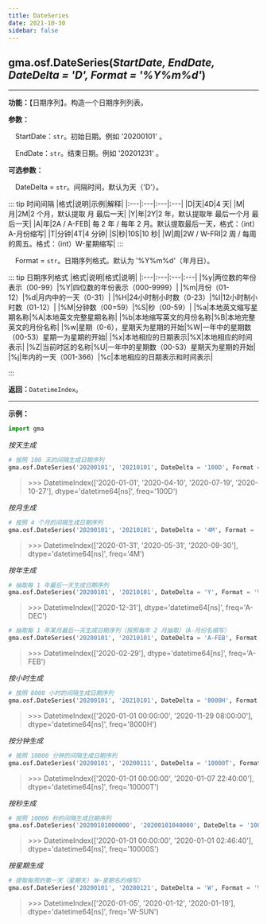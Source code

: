 ```yaml
---
title: DateSeries
date: 2021-10-30
sidebar: false
---
```


##  gma.osf.**DateSeries**(*StartDate, EndDate, DateDelta = 'D', Format = '%Y%m%d'*)

---

**功能：**【日期序列】。构造一个日期序列列表。

**参数：** 

&emsp;StartDate：`str`。初始日期。例如 '20200101' 。

&emsp;EndDate：`str`。结束日期。例如 '20201231' 。 

**可选参数：** 

&emsp;DateDelta = `str`。间隔时间，默认为天（'D'）。

::: tip 时间间隔
|格式|说明|示例|解释|
|:---|:---|:---|:---|
|D|天|4D|4 天|
|M|月|2M|2 个月，默认提取 月 最后一天|
|Y|年|2Y|2 年，默认提取年 最后一个月 最后一天|
|A|年|2A / A-FEB| 每 2 年 / 每年 2 月。默认提取最后一天，格式：（int）A-月份缩写|
|T|分钟|4T|4 分钟|
|S|秒|10S|10 秒|
|W|周|2W / W-FRI|2 周 / 每周的周五。格式：（int）W-星期缩写|
:::

&emsp;Format = `str`。日期序列格式。默认为 '%Y%m%d'（年月日）。

::: tip 日期序列格式
|格式|说明|格式|说明|
|:---|:---|:---|:---|
|%y|两位数的年份表示（00-99）|%Y|四位数的年份表示（000-9999）|
|%m|月份（01-12）|%d|月内中的一天（0-31）|
|%H|24小时制小时数（0-23）|%I|12小时制小时数（01-12）|
|%M|分钟数（00=59）|%S|秒（00-59）|
|%a|本地英文缩写星期名称|%A|本地英文完整星期名称|
|%b|本地缩写英文的月份名称|%B|本地完整英文的月份名称|
|%w|星期（0-6），星期天为星期的开始|%W|一年中的星期数（00-53）星期一为星期的开始|
|%x|本地相应的日期表示|%X|本地相应的时间表示|
|%Z|当前时区的名称|%U|一年中的星期数（00-53）星期天为星期的开始|
|%j|年内的一天（001-366）|%c|本地相应的日期表示和时间表示|

:::

**返回：**`DatetimeIndex`。


---

**示例：**
```python
import gma
```

*按天生成*
```python
# 按照 100 天的间隔生成日期序列
gma.osf.DateSeries('20200101', '20210101', DateDelta = '100D', Format = '%Y%m%d')
```
> \>>> DatetimeIndex(['2020-01-01', '2020-04-10', '2020-07-19', '2020-10-27'], dtype='datetime64[ns]', freq='100D')

*按月生成*
```python
# 按照 4 个月的间隔生成日期序列
gma.osf.DateSeries('20200101', '20210101', DateDelta = '4M', Format = '%Y%m%d')
```
> \>>> DatetimeIndex(['2020-01-31', '2020-05-31', '2020-09-30'], dtype='datetime64[ns]', freq='4M')

*按年生成*
```python
# 抽取每 1 年最后一天生成日期序列
gma.osf.DateSeries('20200101', '20210101', DateDelta = 'Y', Format = '%Y%m%d')
```
> \>>> DatetimeIndex(['2020-12-31'], dtype='datetime64[ns]', freq='A-DEC')

```python
# 抽取每 1 年某月最后一天生成日期序列（按照每年 2 月抽取）（A-月份名缩写）
gma.osf.DateSeries('20200101', '20210101', DateDelta = 'A-FEB', Format = '%Y%m%d')
```
> \>>> DatetimeIndex(['2020-02-29'], dtype='datetime64[ns]', freq='A-FEB')

*按小时生成*
```python
# 按照 8000 小时的间隔生成日期序列
gma.osf.DateSeries('20200101', '20210101', DateDelta = '8000H', Format = '%Y%m%d')
```
> \>>> DatetimeIndex(['2020-01-01 00:00:00', '2020-11-29 08:00:00'], dtype='datetime64[ns]', freq='8000H')

*按分钟生成*
```python
# 按照 10000 分钟的间隔生成日期序列
gma.osf.DateSeries('20200101', '20200111', DateDelta = '10000T', Format = '%Y%m%d')
```
> \>>> DatetimeIndex(['2020-01-01 00:00:00', '2020-01-07 22:40:00'], dtype='datetime64[ns]', freq='10000T')

*按秒生成*
```python
# 按照 10000 秒的间隔生成日期序列
gma.osf.DateSeries('20200101000000', '20200101040000', DateDelta = '10000S', Format = '%Y%m%d%H%M%S')
```
> \>>> DatetimeIndex(['2020-01-01 00:00:00', '2020-01-01 02:46:40'], dtype='datetime64[ns]', freq='10000S')

*按星期生成*
```python
# 提取每周的第一天（星期天）（W-星期名的缩写）
gma.osf.DateSeries('20200101', '20200121', DateDelta = 'W', Format = '%Y%m%d')
```
> \>>> DatetimeIndex(['2020-01-05', '2020-01-12', '2020-01-19'], dtype='datetime64[ns]', freq='W-SUN')


